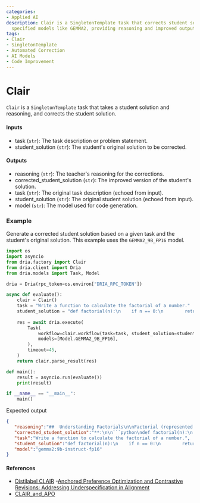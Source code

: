 ```yaml
---
categories:
- Applied AI
description: Clair is a SingletonTemplate task that corrects student solutions using
  specified models like GEMMA2, providing reasoning and improved outputs.
tags:
- Clair
- SingletonTemplate
- Automated Correction
- AI Models
- Code Improvement
---
```


# Clair

`Clair` is a `SingletonTemplate` task that takes a student solution and reasoning, and corrects the student solution.

#### Inputs
- task (`str`): The task description or problem statement.
- student_solution (`str`): The student's original solution to be corrected.

#### Outputs
- reasoning (`str`): The teacher's reasoning for the corrections.
- corrected_student_solution (`str`): The improved version of the student's solution.
- task (`str`): The original task description (echoed from input).
- student_solution (`str`): The original student solution (echoed from input).
- model (`str`): The model used for code generation.

### Example

Generate a corrected student solution based on a given task and the student's original solution. This example uses the `GEMMA2_9B_FP16` model.

```python
import os
import asyncio
from dria.factory import Clair
from dria.client import Dria
from dria.models import Task, Model

dria = Dria(rpc_token=os.environ["DRIA_RPC_TOKEN"])

async def evaluate():
    clair = Clair()
    task = "Write a function to calculate the factorial of a number."
    student_solution = "def factorial(n):\n    if n == 0:\n        return 1\n    else:\n        return n * factorial(n-1)"
    
    res = await dria.execute(
        Task(
            workflow=clair.workflow(task=task, student_solution=student_solution).model_dump(),
            models=[Model.GEMMA2_9B_FP16],
        ),
        timeout=45,
    )
    return clair.parse_result(res)

def main():
    result = asyncio.run(evaluate())
    print(result)

if __name__ == "__main__":
    main()
```

Expected output

```json
{
   "reasoning":"##  Understanding Factorials\n\nFactorial (represented by the symbol \"!\") means multiplying a number by all the whole numbers less than it down to 1. For example, 5! = 5 * 4 * 3 * 2 * 1 = 120.\n\n****: The provided code has a small syntax error.  In Python, colons (`:`) are used to indicate the start of a block of code, not as part of the return statement itself.\n\n\n **",
   "corrected_student_solution":"**:\n\n```python\ndef factorial(n):\n    if n == 0:\n        return 1\n    else:\n        return n * factorial(n-1) \n```\n\n\n\nLet me break down how this corrected code works:\n\n1. **Base Case:** The `if n == 0:` statement checks if the input number is 0. If it is, the function returns 1 because 0! is defined as 1.\n\n2. **Recursive Step:**  If `n` is not 0, the `else` block executes. It calculates the factorial by multiplying `n` with the factorial of `",
   "task":"Write a function to calculate the factorial of a number.",
   "student_solution":"def factorial(n):\n    if n == 0:\n        return 1\n    else:\n        return n * factorial(n-1)",
   "model":"gemma2:9b-instruct-fp16"
}
```

#### References
- [Distilabel CLAIR](https://distilabel.argilla.io/latest/components-gallery/tasks/clair/)
-[Anchored Preference Optimization and Contrastive Revisions: Addressing Underspecification in Alignment
](https://arxiv.org/abs/2408.06266v1)
- [CLAIR_and_APO](https://github.com/ContextualAI/CLAIR_and_APO)